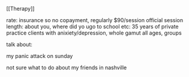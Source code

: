 [[Therapy]]

rate: insurance so no copayment, regularly $90/session
official session length: 
about you, where did yo ugo to school etc:
35 years of private practice
clients with anixiety/depression, whole gamut
all ages, groups



talk about:


my panic attack on sunday


not sure what to do about my friends in nashville

